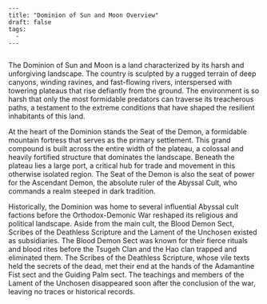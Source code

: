 ```
---
title: "Dominion of Sun and Moon Overview"
draft: false
tags:
  - 
---
 
```

The Dominion of Sun and Moon is a land characterized by its harsh and unforgiving landscape. The country is sculpted by a rugged terrain of deep canyons, winding ravines, and fast-flowing rivers, interspersed with towering plateaus that rise defiantly from the ground. The environment is so harsh that only the most formidable predators can traverse its treacherous paths, a testament to the extreme conditions that have shaped the resilient inhabitants of this land.

At the heart of the Dominion stands the Seat of the Demon, a formidable mountain fortress that serves as the primary settlement. This grand compound is built across the entire width of the plateau, a colossal and heavily fortified structure that dominates the landscape. Beneath the plateau lies a large port, a critical hub for trade and movement in this otherwise isolated region. The Seat of the Demon is also the seat of power for the Ascendant Demon, the absolute ruler of the Abyssal Cult, who commands a realm steeped in dark tradition.

Historically, the Dominion was home to several influential Abyssal cult factions before the Orthodox-Demonic War reshaped its religious and political landscape. Aside from the main cult, the Blood Demon Sect, Scribes of the Deathless Scripture and the Lament of the Unchosen existed as subsidiaries. The Blood Demon Sect was known for their fierce rituals and blood rites before the Tsugeh Clan and the Hao clan trapped and eliminated them. The Scribes of the Deathless Scripture, whose vile texts held the secrets of the dead, met their end at the hands of the Adamantine Fist sect and the Guiding Palm sect. The teachings and members of the Lament of the Unchosen disappeared soon after the conclusion of the war, leaving no traces or historical records. 